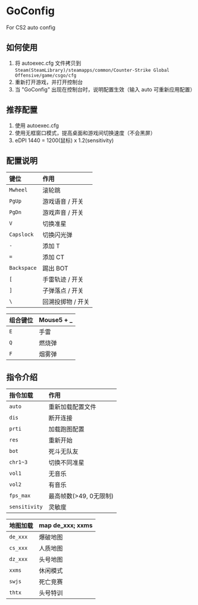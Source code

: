 # GoConfig
For CS2 auto config

## 如何使用

1. 将 autoexec.cfg 文件拷贝到 `Steam(SteamLibrary)/steamapps/common/Counter-Strike Global Offensive/game/csgo/cfg`
2. 重新打开游戏，并打开控制台
3. 当 "GoConfig" 出现在控制台时，说明配置生效（输入 auto 可重新应用配置）


## 推荐配置

1. 使用 autoexec.cfg
2. 使用无框窗口模式，提高桌面和游戏间切换速度（不会黑屏）
3. eDPI 1440 = 1200(鼠标) x 1.2(sensitivity) 


## 配置说明

| 键位          | 作用                  |
| :------------ | :---------------------|
| `Mwheel`      | 滚轮跳                |
| `PgUp`        | 游戏语音 / 开关        |
| `PgDn`        | 游戏声音 / 开关        |
| `V`           | 切换准星               |
| `Capslock`    | 切换闪光弹             |
| `-`           | 添加 T                |
| `=`           | 添加 CT               |
| `Backspace`   | 踢出 BOT              |
| `[`           | 手雷轨迹 / 开关        |
| `]`           | 子弹落点 / 开关        |
| `\`           | 回溯投掷物 / 开关      |

| 组合键位       | Mouse5 + _            |
| :------------ | :---------------------|
| `E`           | 手雷                  |
| `Q`           | 燃烧弹                |
| `F`           | 烟雾弹                |

## 指令介绍

| 指令加载        | 作用                  |
| :------------- | :---------------------|
| `auto`         | 重新加载配置文件       |
| `dis`          | 断开连接               |
| `prti`         | 加载跑图配置           |
| `res`          | 重新开始               |
| `bot`          | 死斗无队友             |
| `chr1~3`       | 切换不同准星           |
| `vol1`         | 无音乐                 |
| `vol2`         | 有音乐                 |
| `fps_max`      | 最高帧数(>49, 0无限制)  |
| `sensitivity`  | 灵敏度                 |

| 地图加载        | map de_xxx; xxms      |
| :------------- | :---------------------|
| `de_xxx`       | 爆破地图               |
| `cs_xxx`       | 人质地图               |
| `dz_xxx`       | 头号地图               |
| `xxms`         | 休闲模式               |
| `swjs`         | 死亡竞赛               |
| `thtx`         | 头号特训               |
